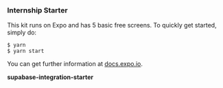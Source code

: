 ### Internship Starter

This kit runs on Expo and has 5 basic free screens.
To quickly get started, simply do:
```
$ yarn
$ yarn start
```
You can get further information at [docs.expo.io](https://docs.expo.dev/).

**supabase-integration-starter**
